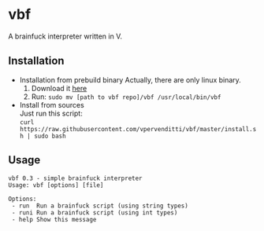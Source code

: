 # vbf
A brainfuck interpreter written in V.
## Installation
* Installation from prebuild binary
    Actually, there are only linux binary. 
    1. Download it [here](https://github.com/vpervenditti/vbf/releases)
    2. Run:
        `sudo mv [path to vbf repo]/vbf /usr/local/bin/vbf`
* Install from sources  
    Just run this script:  
        `curl https://raw.githubusercontent.com/vpervenditti/vbf/master/install.sh | sudo bash`
## Usage
```
vbf 0.3 - simple brainfuck interpreter
Usage: vbf [options] [file]

Options:
 - run	Run a brainfuck script (using string types)
 - runi	Run a brainfuck script (using int types)
 - help	Show this message
```
